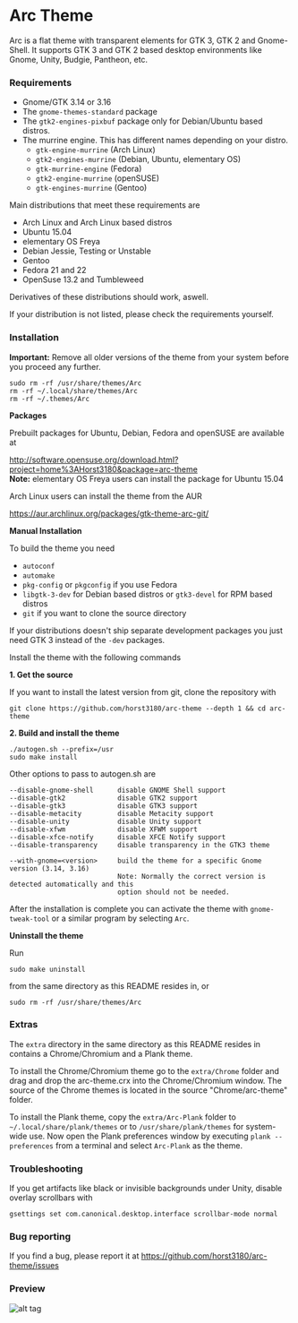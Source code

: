 # Arc Theme

Arc is a flat theme with transparent elements for GTK 3, GTK 2 and Gnome-Shell. It supports GTK 3 and GTK 2 based desktop environments like Gnome, Unity, Budgie, Pantheon, etc.

### Requirements

* Gnome/GTK 3.14 or 3.16
* The `gnome-themes-standard` package
* The `gtk2-engines-pixbuf` package only for Debian/Ubuntu based distros.
* The murrine engine. This has different names depending on your distro.
  * `gtk-engine-murrine` (Arch Linux)
  * `gtk2-engines-murrine` (Debian, Ubuntu, elementary OS)
  * `gtk-murrine-engine` (Fedora)
  * `gtk2-engine-murrine` (openSUSE)
  * `gtk-engines-murrine` (Gentoo)

Main distributions that meet these requirements are

* Arch Linux and Arch Linux based distros
* Ubuntu 15.04
* elementary OS Freya
* Debian Jessie, Testing or Unstable
* Gentoo
* Fedora 21 and 22
* OpenSuse 13.2 and Tumbleweed

Derivatives of these distributions should work, aswell.

If your distribution is not listed, please check the requirements yourself.

### Installation

**Important:** Remove all older versions of the theme from your system before you proceed any further.

    sudo rm -rf /usr/share/themes/Arc
    rm -rf ~/.local/share/themes/Arc
    rm -rf ~/.themes/Arc

**Packages**

Prebuilt packages for Ubuntu, Debian, Fedora and openSUSE are available at 

http://software.opensuse.org/download.html?project=home%3AHorst3180&package=arc-theme  
**Note:** elementary OS Freya users can install the package for Ubuntu 15.04

Arch Linux users can install the theme from the AUR

https://aur.archlinux.org/packages/gtk-theme-arc-git/

**Manual Installation**

To build the theme you need 
* `autoconf`
* `automake`
* `pkg-config` or `pkgconfig` if you use Fedora
* `libgtk-3-dev` for Debian based distros or `gtk3-devel` for RPM based distros
* `git` if you want to clone the source directory

If your distributions doesn't ship separate development packages you just need GTK 3 instead of the `-dev` packages.

Install the theme with the following commands

**1. Get the source**

If you want to install the latest version from git, clone the repository with

    git clone https://github.com/horst3180/arc-theme --depth 1 && cd arc-theme

**2. Build and install the theme**

    ./autogen.sh --prefix=/usr
    sudo make install

Other options to pass to autogen.sh are

    --disable-gnome-shell      disable GNOME Shell support
    --disable-gtk2             disable GTK2 support
    --disable-gtk3             disable GTK3 support
    --disable-metacity         disable Metacity support
    --disable-unity            disable Unity support
    --disable-xfwm             disable XFWM support
    --disable-xfce-notify      disable XFCE Notify support
    --disable-transparency     disable transparency in the GTK3 theme

    --with-gnome=<version>     build the theme for a specific Gnome version (3.14, 3.16)
                               Note: Normally the correct version is detected automatically and this
                               option should not be needed.

After the installation is complete you can activate the theme with `gnome-tweak-tool` or a similar program by selecting `Arc`.

**Uninstall the theme**

Run

    sudo make uninstall

from the same directory as this README resides in, or

    sudo rm -rf /usr/share/themes/Arc

### Extras

The `extra` directory in the same directory as this README resides in contains a Chrome/Chromium and a Plank theme.

To install the Chrome/Chromium theme go to the `extra/Chrome` folder and drag and drop the arc-theme.crx into the Chrome/Chromium window. The source of the Chrome themes is located in the source "Chrome/arc-theme" folder.

To install the Plank theme, copy the `extra/Arc-Plank` folder to `~/.local/share/plank/themes` or to `/usr/share/plank/themes` for system-wide use.
Now open the Plank preferences window by executing `plank --preferences` from a terminal and select `Arc-Plank` as the theme.

### Troubleshooting

If you get artifacts like black or invisible backgrounds under Unity, disable overlay scrollbars with

    gsettings set com.canonical.desktop.interface scrollbar-mode normal


### Bug reporting
If you find a bug, please report it at https://github.com/horst3180/arc-theme/issues

### Preview
![alt tag](http://i.imgur.com/B1oroyH.jpg)
